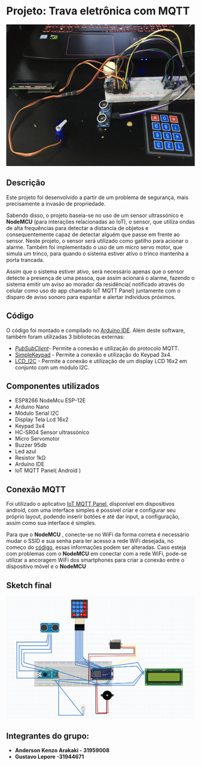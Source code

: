 
# Projeto: Trava eletrônica com MQTT

![Projeto montado](https://raw.githubusercontent.com/AndersonK22/Projeto-trava/main/Imagem/ProjetoMontado.jpg)




## Descrição

Este projeto foi desenvolvido a partir de um problema de segurança, mais precisamente a invasão de propriedade.

Sabendo disso, o projeto baseia-se no uso de um sensor ultrassónico e **NodeMCU** (para interações relacionadas ao IoT), o sensor, que utiliza ondas de alta frequências para detectar a distancia de objetos e consequentemente capaz de detectar alguém que passe em frente ao sensor. Neste projeto, o sensor será utilizado como gatilho para acionar o alarme.
Também foi implementado o uso de um micro servo motor, que simula um trinco, para quando o sistema estiver ativo o trinco mantenha a porta trancada.

Assim que o sistema estiver ativo, será necessário apenas que o sensor detecte a presença de uma pessoa, que assim acionará o alarme, fazendo o sistema emitir um aviso ao morador da residência( notificado através do celular como uso do app chamado IoT MQTT Panel) juntamente com o disparo de aviso sonoro para espantar e alertar indivíduos próximos.

## Código
O código foi montado e compilado no [Arduino IDE](https://www.arduino.cc/en/software).
Além deste software, também foram utilizadas 3 bibliotecas externas:

 - _[PubSubClient](https://github.com/knolleary/pubsubclient)_- Permite a conexão e utilização do protocolo MQTT.
 - [SimpleKeypad](https://github.com/maximebohrer/SimpleKeypad) - Permite a conexão e utilização do Keypad 3x4.
 - [LCD_I2C](https://github.com/blackhack/LCD_I2C) - Permite a conexão e utilização de um display LCD 16x2 em conjunto com um módulo I2C.

## Componentes utilizados

 - ESP8266 NodeMcu ESP-12E
 - Arduino Nano
 - Módulo Serial I2C
 - Display Tela Lcd 16x2
 - Keypad 3x4
 - HC-SR04 Sensor ultrassónico 
 - Micro Servomotor
 - Buzzer 95db
 - Led azul
 - Resistor 1kΩ
 - Arduino IDE
 - IoT MQTT Panel( Android )

## Conexão MQTT
Foi utilizado o aplicativo [IoT MQTT Panel](https://play.google.com/store/apps/details?id=snr.lab.iotmqttpanel.prod&hl=pt_BR&gl=US), disponível em dispositivos android, com uma interface simples é possível criar e configurar seu próprio layout, podendo inserir botões e até dar input, a configuração, assim como sua interface é simples.

Para que o **NodeMCU** , conecte-se no WiFi da forma correta é necessário mudar o SSID e sua senha para ter acesso a rede WiFi desejada, no começo do [código](https://github.com/AndersonK22/Projeto-trava/blob/main/Codigo/projetoTrava.ino#:~:text=const%20char*%20SSID%20=%20%22trava%22;%20//%20SSID%20/%20nome%20da%20rede,da%20rede%20WI-FI%20que%20deseja%20se%20conectar), essas informações podem ser alteradas. Caso esteja com problemas com o **NodeMCU** em conectar com a rede WiFi, pode-se utilizar a ancoragem WiFi dos smartphones para criar a conexão entre o dispositivo móvel e o **NodeMCU**

## Sketch final
![Sketch](https://raw.githubusercontent.com/AndersonK22/Projeto-trava/main/Imagem/Sketch_Projeto.png)


## **Integrantes do grupo:**

 - **Anderson Kenzo Arakaki - 31959008**    
 - **Gustavo Lepore -31944671**
